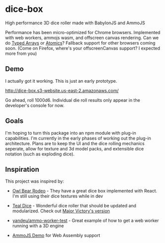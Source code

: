 # dice-box
High performance 3D dice roller made with BabylonJS and AmmoJS

Performance has been micro-optimized for Chrome browsers. Implemented with web workers, ammojs wasm, and offscreen canvas rendering. Can we do [Typed Arrays](https://developer.mozilla.org/en-US/docs/Web/JavaScript/Typed_arrays) or [Atomics](https://developer.mozilla.org/en-US/docs/Web/JavaScript/Reference/Global_Objects/Atomics)?
Fallback support for other browsers coming soon. (Come on Firefox, where's your offscreenCanvas support? I expected more from you)

## Demo
I actually got it working. This is just an early prototype.

http://dice-box.s3-website.us-east-2.amazonaws.com/

Go ahead, roll 1000d6. Individual die roll results only appear in the developer's console for now.

## Goals
I'm hoping to turn this package into an npm module with plug-in capabilities. I'm currently in the early phases of working out the plug-in architecture. Plans are to keep the UI and the dice rolling mechanics seperate, allow for texture and 3d model packs, and extensible dice notation (such as exploding dice).

## Inspiration
This project was inspired by:

 - [Owl Bear Rodeo](https://www.owlbear.rodeo/) - They have a great dice box implemented with React. I'm still using their dice textures while in dev

 - [Teal Dice](http://a.teall.info/dice/) - Wonderful dice roller that should be updated and modularized. Check out [Major Victory's version](http://dnd.majorsplace.com/dice)

 - [yandeu/ammo-worker-test](https://github.com/yandeu/ammo-worker-test) - Great example of how to get a web worker running with a 3D engine

 - [AmmoJS Demo](https://rawcdn.githack.com/kripken/ammo.js/99d0ec0b1e26d7ccc13e013caba8e8a5c98d953b/examples/webgl_demo/ammo.wasm.html) for Web Assembly support

